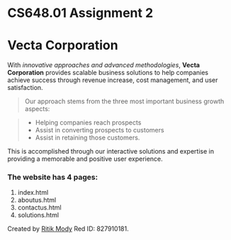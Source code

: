 # CS648.01 Assignment 2
# Vecta Corporation

 With _innovative approaches and advanced methodologies_, **Vecta Corporation** provides scalable business solutions to help companies achieve success through revenue increase, cost management, and user satisfaction. 
 
 >Our approach stems from the three most important business growth aspects: 
 
 >* Helping companies reach prospects
 >* Assist in converting prospects to customers
 >* Assist in retaining those customers. 
 
 This is accomplished through our interactive solutions and expertise in providing a memorable and positive user experience.
 
 ### The website has 4 pages:
 
 1. index.html
 2. aboutus.html
 3. contactus.html
 4. solutions.html

Created by [Ritik Mody](https://github.com/RitikMody/) Red ID: 827910181.
 

